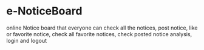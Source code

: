 # e-NoticeBoard
online Notice board that everyone can check all the notices, post notice, like or favorite notice, check all favorite notices, check posted notice analysis, login and logout
